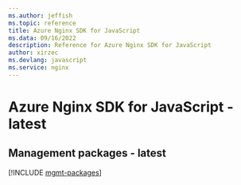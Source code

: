 ```yaml
---
ms.author: jeffish
ms.topic: reference
title: Azure Nginx SDK for JavaScript
ms.data: 09/16/2022
description: Reference for Azure Nginx SDK for JavaScript
author: xirzec
ms.devlang: javascript
ms.service: nginx
---
```

# Azure Nginx SDK for JavaScript - latest

## Management packages - latest
[!INCLUDE [mgmt-packages](nginx-mgmt-index.md)]